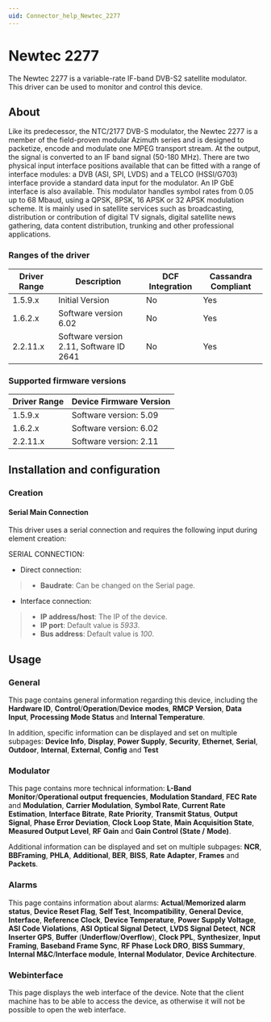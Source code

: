 ```yaml
---
uid: Connector_help_Newtec_2277
---
```


# Newtec 2277

The Newtec 2277 is a variable-rate IF-band DVB-S2 satellite modulator. This driver can be used to monitor and control this device.

## About

Like its predecessor, the NTC/2177 DVB-S modulator, the Newtec 2277 is a member of the field-proven modular Azimuth series and is designed to packetize, encode and modulate one MPEG transport stream. At the output, the signal is converted to an IF band signal (50-180 MHz). There are two physical input interface positions available that can be fitted with a range of interface modules: a DVB (ASI, SPI, LVDS) and a TELCO (HSSI/G703) interface provide a standard data input for the modulator. An IP GbE interface is also available. This modulator handles symbol rates from 0.05 up to 68 Mbaud, using a QPSK, 8PSK, 16 APSK or 32 APSK modulation scheme. It is mainly used in satellite services such as broadcasting, distribution or contribution of digital TV signals, digital satellite news gathering, data content distribution, trunking and other professional applications.

### Ranges of the driver

| **Driver Range** | **Description**                         | **DCF Integration** | **Cassandra Compliant** |
|------------------|-----------------------------------------|---------------------|-------------------------|
| 1.5.9.x          | Initial Version                         | No                  | Yes                     |
| 1.6.2.x          | Software version 6.02                   | No                  | Yes                     |
| 2.2.11.x         | Software version 2.11, Software ID 2641 | No                  | Yes                     |

### Supported firmware versions

| **Driver Range** | **Device Firmware Version** |
|------------------|-----------------------------|
| 1.5.9.x          | Software version: 5.09      |
| 1.6.2.x          | Software version: 6.02      |
| 2.2.11.x         | Software version: 2.11      |

## Installation and configuration

### Creation

#### Serial Main Connection

This driver uses a serial connection and requires the following input during element creation:

SERIAL CONNECTION:

- Direct connection:

> - **Baudrate**: Can be changed on the Serial page.

- Interface connection:

> - **IP address/host**: The IP of the device.
> - **IP port**: Default value is *5933*.
> - **Bus address**: Default value is *100*.

## Usage

### General

This page contains general information regarding this device, including the **Hardware ID**, **Control**/**Operation**/**Device** **modes**, **RMCP Version**, **Data Input**, **Processing Mode Status** and **Internal Temperature**.

In addition, specific information can be displayed and set on multiple subpages: **Device Info**, **Display**, **Power Supply**, **Security**, **Ethernet**, **Serial**, **Outdoor**, **Internal**, **External**, **Config** and **Test**

### Modulator

This page contains more technical information: **L-Band Monitor**/**Operational output** **frequencies**, **Modulation Standard**, **FEC Rate** and **Modulation**, **Carrier Modulation**, **Symbol Rate**, **Current Rate Estimation**, **Interface Bitrate**, **Rate Priority**, **Transmit Status**, **Output Signal**, **Phase Error Deviation**, **Clock Loop State**, **Main Acquisition State**, **Measured Output Level**, **RF Gain** and **Gain Control (State /** **Mode)**.

Additional information can be displayed and set on multiple subpages: **NCR**, **BBFraming**, **PHLA**, **Additional**, **BER**, **BISS**, **Rate** **Adapter**, **Frames** and **Packets**.

### Alarms

This page contains information about alarms: **Actual**/**Memorized alarm status**, **Device Reset Flag**, **Self Test**, **Incompatibility**, **General Device**, **Interface**, **Reference Clock**, **Device Temperature**, **Power Supply Voltage**, **ASI Code Violations**, **ASI Optical Signal Detect**, **LVDS Signal Detect**, **NCR Inserter GPS**, **Buffer** (**Underflow**/**Overflow**), **Clock PPL**, **Synthesizer**, **Input Framing**, **Baseband Frame Sync**, **RF Phase Lock DRO**, **BISS Summary**, **Internal M&C**/**Interface module**, **Internal Modulator**, **Device Architecture**.

### Webinterface

This page displays the web interface of the device. Note that the client machine has to be able to access the device, as otherwise it will not be possible to open the web interface.
